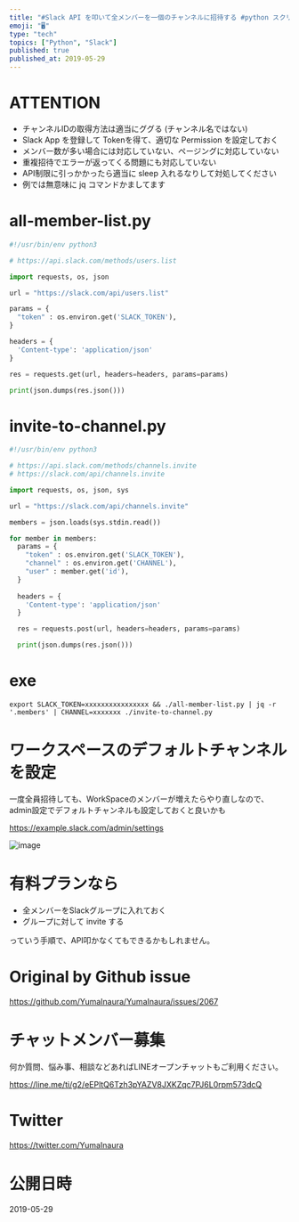 ```yaml
---
title: "#Slack API を叩いて全メンバーを一個のチャンネルに招待する #python スクリプトの例 (雑バージョン)"
emoji: "🖥"
type: "tech"
topics: ["Python", "Slack"]
published: true
published_at: 2019-05-29
---
```


# ATTENTION

- チャンネルIDの取得方法は適当にググる (チャンネル名ではない)
- Slack App を登録して Tokenを得て、適切な Permission を設定しておく
- メンバー数が多い場合には対応していない、ページングに対応していない
- 重複招待でエラーが返ってくる問題にも対応していない
- API制限に引っかかったら適当に sleep 入れるなりして対処してください
- 例では無意味に jq コマンドかましてます

# all-member-list.py

```py
#!/usr/bin/env python3

# https://api.slack.com/methods/users.list

import requests, os, json

url = "https://slack.com/api/users.list"

params = {
  "token" : os.environ.get('SLACK_TOKEN'),
}

headers = {
  'Content-type': 'application/json'
}

res = requests.get(url, headers=headers, params=params)

print(json.dumps(res.json()))

```

# invite-to-channel.py

```py
#!/usr/bin/env python3

# https://api.slack.com/methods/channels.invite
# https://slack.com/api/channels.invite

import requests, os, json, sys

url = "https://slack.com/api/channels.invite"

members = json.loads(sys.stdin.read())

for member in members:
  params = {
    "token" : os.environ.get('SLACK_TOKEN'),
    "channel" : os.environ.get('CHANNEL'),
    "user" : member.get('id'),
  }
  
  headers = {
    'Content-type': 'application/json'
  }

  res = requests.post(url, headers=headers, params=params)

  print(json.dumps(res.json()))

```

# exe

```
export SLACK_TOKEN=xxxxxxxxxxxxxxxx && ./all-member-list.py | jq -r '.members' | CHANNEL=xxxxxxx ./invite-to-channel.py
```


# ワークスペースのデフォルトチャンネルを設定

一度全員招待しても、WorkSpaceのメンバーが増えたらやり直しなので、admin設定でデフォルトチャンネルも設定しておくと良いかも

https://example.slack.com/admin/settings

![image](https://user-images.githubusercontent.com/13635059/58536882-a6caef00-822c-11e9-9f07-4d8b5fb7ea5c.png)

# 有料プランなら

- 全メンバーをSlackグループに入れておく
- グループに対して invite する

っていう手順で、API叩かなくてもできるかもしれません。

# Original by Github issue

https://github.com/YumaInaura/YumaInaura/issues/2067








<!-- Update From Qiita API -->

# チャットメンバー募集


何か質問、悩み事、相談などあればLINEオープンチャットもご利用ください。

https://line.me/ti/g2/eEPltQ6Tzh3pYAZV8JXKZqc7PJ6L0rpm573dcQ





# Twitter


https://twitter.com/YumaInaura


<!-- Update From Qiita API -->



# 公開日時

2019-05-29
